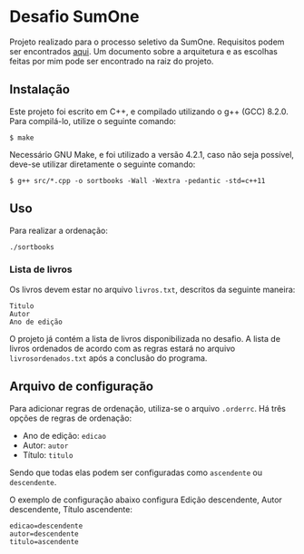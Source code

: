 # Desafio SumOne
Projeto realizado para o processo seletivo da SumOne. Requisitos podem ser encontrados [aqui](https://github.com/sumoners/s1-programming-challenges/tree/master/v2). Um documento sobre a arquitetura e as escolhas feitas por mim pode ser encontrado na raiz do projeto.

## Instalação
Este projeto foi escrito em C++, e compilado utilizando o g++ (GCC) 8.2.0. Para compilá-lo, utilize o seguinte comando:
```
$ make
```
Necessário GNU Make, e foi utilizado a versão 4.2.1, caso não seja possível, deve-se utilizar diretamente o seguinte comando:
```
$ g++ src/*.cpp -o sortbooks -Wall -Wextra -pedantic -std=c++11
```

## Uso
Para realizar a ordenação:
```
./sortbooks
```

### Lista de livros
Os livros devem estar no arquivo `livros.txt`, descritos da seguinte maneira:
```
Titulo
Autor
Ano de edição
```

O projeto já contém a lista de livros disponibilizada no desafio.
A lista de livros ordenados de acordo com as regras estará no arquivo `livrosordenados.txt` após a conclusão do programa.

## Arquivo de configuração
Para adicionar regras de ordenação, utiliza-se o arquivo `.orderrc`. Há três opções de regras de ordenação:
- Ano de edição: `edicao`
- Autor: `autor`
- Título: `titulo`

Sendo que todas elas podem ser configuradas como `ascendente` ou `descendente`.

O exemplo de configuração abaixo configura Edição descendente, Autor descendente, Título ascendente:
```
edicao=descendente
autor=descendente
titulo=ascendente
```
